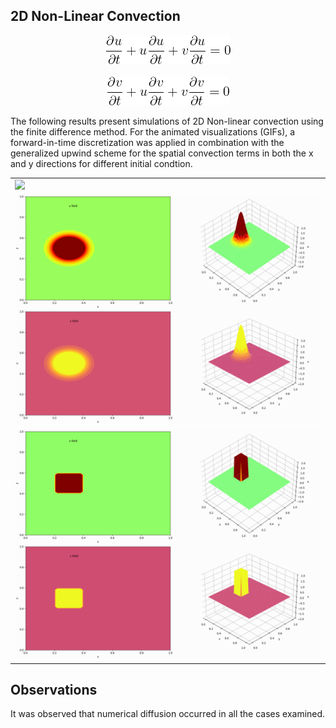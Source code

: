 ## 2D Non-Linear Convection

<p align="center">
  <img src="e1.png" alt="Equation"><br><br>
  <img src="e2.png" alt="Equation">
</p>

The following results present simulations of 2D Non-linear convection using the finite difference method. For the animated visualizations (GIFs), a forward-in-time discretization was applied in combination with the generalized upwind scheme for the spatial convection terms in both the x and y directions for different initial condtion. 


|   |
|---|
| ![](plots/2D_NLC_us_vs.gif)  |
| ![](plots/2D_NLC_ug_vg.gif)  |
| ![](plots/2D_NLC_uh_vh.gif)  |



## Observations
It was observed that numerical diffusion occurred in all the cases examined.

